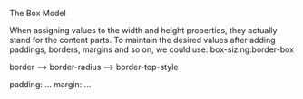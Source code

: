 The Box Model

When assigning values to the width and height properties, they actually stand for the content parts.
To maintain the desired values after adding paddings, borders, margins and so on, we could use:
box-sizing:border-box

border
--> border-radius
--> border-top-style

padding: ...
margin: ...

<!-- 在 CSS 中定义 width 和 height 时，它们其实指的是 content 部分的
所以，在定义了 width 和 height 之后，如果又定义了 paddings，borders， margin 等，
最终显示在网页上的 box 就不是想要的长宽比了

为此，可以使用：box-sizing: border-box -->
